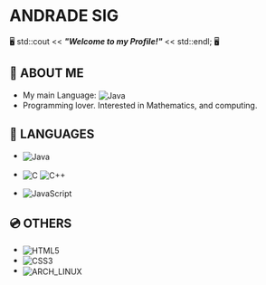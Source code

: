 # ANDRADE SIG
 🖥️ std::cout << ***"Welcome to my Profile!"*** << std::endl;  🖥️
####
## 👋 ABOUT ME

- My main Language: <img alt="Java" src="https://img.shields.io/badge/java-%23ED8B00.svg?style=for-the-badge&logo=java&logoColor=white" align="center"/>
- Programming lover. Interested in Mathematics, and computing.

## 📀 LANGUAGES

- <img alt="Java" src="https://img.shields.io/badge/java-%23ED8B00.svg?style=for-the-badge&logo=java&logoColor=white" align="center"/>

- <img alt="C" src="https://img.shields.io/badge/C-00599C?style=for-the-badge&logo=c&logoColor=white" align="center"/> <img alt="C++" src="https://img.shields.io/badge/c++-%2300599C.svg?style=for-the-badge&logo=c%2B%2B&logoColor=white" align="center"/>

- <img alt="JavaScript" src="https://img.shields.io/badge/javascript-%23323330.svg?style=for-the-badge&logo=javascript&logoColor=%23F7DF1E" align="center"/>

## 💿 OTHERS

- <img alt="HTML5" src="https://img.shields.io/badge/html5-%23E34F26.svg?style=for-the-badge&logo=html5&logoColor=white" align="center"/>

- <img alt="CSS3" src="https://img.shields.io/badge/css3-%231572B6.svg?style=for-the-badge&logo=css3&logoColor=white" align="center"/>

- <img alt="ARCH_LINUX" src="https://img.shields.io/badge/Arch_Linux-1793D1?style=for-the-badge&logo=arch-linux&logoColor=white" align="center"/>
